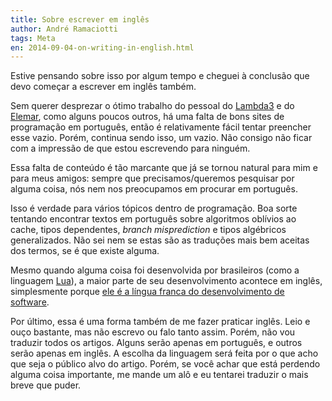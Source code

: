 ```yaml
---
title: Sobre escrever em inglês
author: André Ramaciotti
tags: Meta
en: 2014-09-04-on-writing-in-english.html
---
```


Estive pensando sobre isso por algum tempo e cheguei à conclusão que devo
começar a escrever em inglês também.

Sem querer desprezar o ótimo trabalho do pessoal do [Lambda3][L3] e do
[Elemar][EJ], como alguns poucos outros, há uma falta de bons sites de
programação em português, então é relativamente fácil tentar preencher esse
vazio.  Porém, continua sendo isso, um vazio.  Não consigo não ficar com a
impressão de que estou escrevendo para ninguém.

[L3]: http://blog.lambda3.com.br/
[EJ]: http://elemarjr.net/

Essa falta de conteúdo é tão marcante que já se tornou natural para mim e para
meus amigos: sempre que precisamos/queremos pesquisar por alguma coisa, nós nem
nos preocupamos em procurar em português.

Isso é verdade para vários tópicos dentro de programação.  Boa sorte tentando
encontrar textos em português sobre algoritmos oblívios ao cache, tipos
dependentes, *branch misprediction* e tipos algébricos generalizados.  Não sei
nem se estas são as traduções mais bem aceitas dos termos, se é que existe
alguma.

Mesmo quando alguma coisa foi desenvolvida por brasileiros (como a linguagem
[Lua][L]), a maior parte de seu desenvolvimento acontece em inglês, simplesmente
porque [ele é a língua franca do desenvolvimento de software][LF].

[L]: http://www.lua.org/
[LF]: http://www.codinghorror.com/blog/2009/03/the-ugly-american-programmer.html

Por último, essa é uma forma também de me fazer praticar inglês.  Leio e ouço
bastante, mas não escrevo ou falo tanto assim.  Porém, não vou traduzir todos os
artigos.  Alguns serão apenas em português, e outros serão apenas em inglês.  A
escolha da linguagem será feita por o que acho que seja o público alvo do
artigo.  Porém, se você achar que está perdendo alguma coisa importante, me
mande um alô e eu tentarei traduzir o mais breve que puder.
